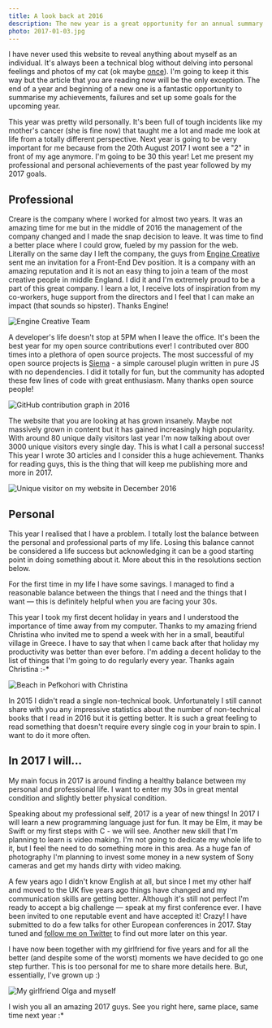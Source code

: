 ```yaml
---
title: A look back at 2016
description: The new year is a great opportunity for an annual summary and a great time to set new goals for the upcoming year. Time to reveal a bit of the professional and personal sides of myself.
photo: 2017-01-03.jpg
---
```


I have never used this website to reveal anything about myself as an individual. It's always been a technical blog without delving into personal feelings and photos of my cat (ok maybe [once](https://pawelgrzybek.com/image-tag-vs-background-property/)). I'm going to keep it this way but the article that you are reading now will be the only exception. The end of a year and beginning of a new one is a fantastic opportunity to summarise my achievements, failures and set up some goals for the upcoming year.

This year was pretty wild personally. It's been full of tough incidents like my mother's cancer (she is fine now) that taught me a lot and made me look at life from a totally different perspective. Next year is going to be very important for me because from the 20th August 2017 I wont see a "2" in front of my age anymore. I'm going to be 30 this year! Let me present my professional and personal achievements of the past year followed by my 2017 goals.

## Professional

Creare is the company where I worked for almost two years. It was an amazing time for me but in the middle of 2016 the management of the company changed and I made the snap decision to leave. It was time to find a better place where I could grow, fueled by my passion for the web. Literally on the same day I left the company, the guys from [Engine Creative](http://www.enginecreative.co.uk/) sent me an invitation for a Front-End Dev position. It is a company with an amazing reputation and it is not an easy thing to join a team of the most creative people in middle England. I did it and I'm extremely proud to be a part of this great company. I learn a lot, I receive lots of inspiration from my co-workers, huge support from the directors and I feel that I can make an impact (that sounds so hipster). Thanks Engine!

![Engine Creative Team](/photos/2017-01-03-1.jpg)

A developer's life doesn't stop at 5PM when I leave the office. It's been the best year for my open source contributions ever! I contributed over 800 times into a plethora of open source projects. The most successful of my open source projects is [Siema](https://pawelgrzybek.com/siema/) - a simple carousel plugin written in pure JS with no dependencies. I did it totally for fun, but the community has adopted these few lines of code with great enthusiasm. Many thanks open source people!

![GitHub contribution graph in 2016](/photos/2017-01-03-2.jpg)

The website that you are looking at has grown insanely. Maybe not massively grown in content but it has gained increasingly high popularity. With around 80 unique daily visitors last year I'm now talking about over 3000 unique visitors every single day. This is what I call a personal success! This year I wrote 30 articles and I consider this a huge achievement. Thanks for reading guys, this is the thing that will keep me publishing more and more in 2017.

![Unique visitor on my website in December 2016](/photos/2017-01-03-3.jpg)

## Personal

This year I realised that I have a problem. I totally lost the balance between the personal and professional parts of my life. Losing this balance cannot be considered a life success but acknowledging it can be a good starting point in doing something about it. More about this in the resolutions section below.

For the first time in my life I have some savings. I managed to find a reasonable balance between the things that I need and the things that I want — this is definitely helpful when you are facing your 30s.

This year I took my first decent holiday in years and I understood the importance of time away from my computer. Thanks to my amazing friend Christina who invited me to spend a week with her in a small, beautiful village in Greece. I have to say that when I came back after that holiday my productivity was better than ever before. I'm adding a decent holiday to the list of things that I'm going to do regularly every year. Thanks again Christina :-*

![Beach in Pefkohori with Christina](/photos/2017-01-03-4.jpg)

In 2015 I didn't read a single non-technical book. Unfortunately I still cannot share with you any impressive statistics about the number of non-technical books that I read in 2016 but it is getting better. It is such a great feeling to read something that doesn't require every single cog in your brain to spin. I want to do it more often.

## In 2017 I will...

My main focus in 2017 is around finding a healthy balance between my personal and professional life. I want to enter my 30s in great mental condition and slightly better physical condition.

Speaking about my professional self, 2017 is a year of new things! In 2017 I will learn a new programming language just for fun. It may be Elm, it may be Swift or my first steps with C - we will see. Another new skill that I'm planning to learn is video making. I'm not going to dedicate my whole life to it, but I feel the need to do something more in this area. As a huge fan of photography I'm planning to invest some money in a new system of Sony cameras and get my hands dirty with video making.

A few years ago I didn't know English at all, but since I met my other half and moved to the UK five years ago things have changed and my communication skills are getting better. Although it's still not perfect I'm ready to accept a big challenge — speak at my first conference ever. I have been invited to one reputable event and have accepted it! Crazy! I have submitted to do a few talks for other European conferences in 2017. Stay tuned and [follow me on Twitter](https://twitter.com/pawelgrzybek) to find out more later on this year.

I have now been together with my girlfriend for five years and for all the better (and despite some of the worst) moments we have decided to go one step further. This is too personal for me to share more details here. But, essentially, I've grown up :)

![My girlfriend Olga and myself](/photos/2017-01-03-5.jpg)

I wish you all an amazing 2017 guys. See you right here, same place, same time next year :*
